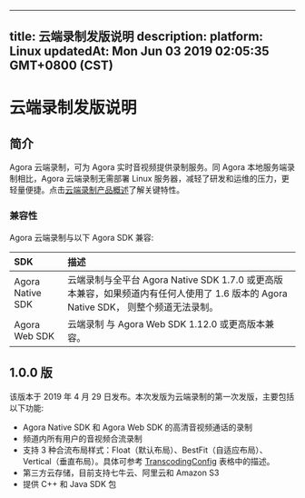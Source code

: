 
---
title: 云端录制发版说明
description: 
platform: Linux
updatedAt: Mon Jun 03 2019 02:05:35 GMT+0800 (CST)
---
# 云端录制发版说明
## 简介

Agora 云端录制，可为 Agora 实时音视频提供录制服务。同 Agora 本地服务端录制相比，Agora 云端录制无需部署 Linux 服务器，减轻了研发和运维的压力，更轻量便捷。点击[云端录制产品概述](../../cn/cloud-recording/product_cloud_recording.md)了解关键特性。

### 兼容性

Agora 云端录制与以下 Agora SDK 兼容:

| SDK              | 描述                                                         |
| :--------------- | :----------------------------------------------------------- |
| Agora Native SDK | 云端录制与全平台 Agora Native SDK 1.7.0 或更高版本兼容，如果频道内有任何人使用了 1.6 版本的 Agora Native SDK， 则整个频道无法录制。 |
| Agora Web SDK    | 云端录制 与 Agora Web SDK 1.12.0 或更高版本兼容。            |

##  1.0.0 版

该版本于 2019 年 4 月 29 日发布。本次发版为云端录制的第一次发版，主要包括以下功能:

- Agora Native SDK 和 Agora Web SDK 的高清音视频通话的录制
- 频道内所有用户的音视频合流录制
- 支持 3 种合流布局样式：Float（默认布局）、BestFit（自适应布局）、Vertical（垂直布局）。具体可参考 [TranscodingConfig](../../cn/cloud-recording/cloud_recording_api.md) 表格中的描述。
- 第三方云存储，目前支持七牛云、阿里云和 Amazon S3
- 提供 C++ 和 Java SDK 包
